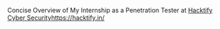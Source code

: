 Concise Overview of My Internship as a Penetration Tester at [Hacktify Cyber Security](https://hacktify.in/)https://hacktify.in/
